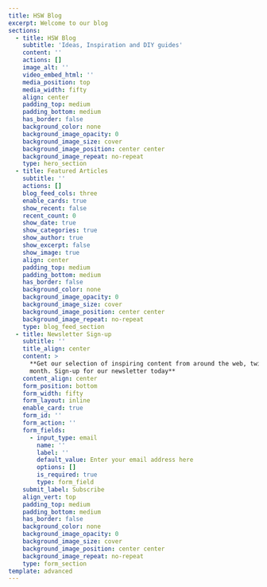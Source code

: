 ```yaml
---
title: HSW Blog
excerpt: Welcome to our blog
sections:
  - title: HSW Blog
    subtitle: 'Ideas, Inspiration and DIY guides'
    content: ''
    actions: []
    image_alt: ''
    video_embed_html: ''
    media_position: top
    media_width: fifty
    align: center
    padding_top: medium
    padding_bottom: medium
    has_border: false
    background_color: none
    background_image_opacity: 0
    background_image_size: cover
    background_image_position: center center
    background_image_repeat: no-repeat
    type: hero_section
  - title: Featured Articles
    subtitle: ''
    actions: []
    blog_feed_cols: three
    enable_cards: true
    show_recent: false
    recent_count: 0
    show_date: true
    show_categories: true
    show_author: true
    show_excerpt: false
    show_image: true
    align: center
    padding_top: medium
    padding_bottom: medium
    has_border: false
    background_color: none
    background_image_opacity: 0
    background_image_size: cover
    background_image_position: center center
    background_image_repeat: no-repeat
    type: blog_feed_section
  - title: Newsletter Sign-up
    subtitle: ''
    title_align: center
    content: >
      **Get our selection of inspiring content from around the web, twice a
      month. Sign-up for our newsletter today**
    content_align: center
    form_position: bottom
    form_width: fifty
    form_layout: inline
    enable_card: true
    form_id: ''
    form_action: ''
    form_fields:
      - input_type: email
        name: ''
        label: ''
        default_value: Enter your email address here
        options: []
        is_required: true
        type: form_field
    submit_label: Subscribe
    align_vert: top
    padding_top: medium
    padding_bottom: medium
    has_border: false
    background_color: none
    background_image_opacity: 0
    background_image_size: cover
    background_image_position: center center
    background_image_repeat: no-repeat
    type: form_section
template: advanced
---
```

